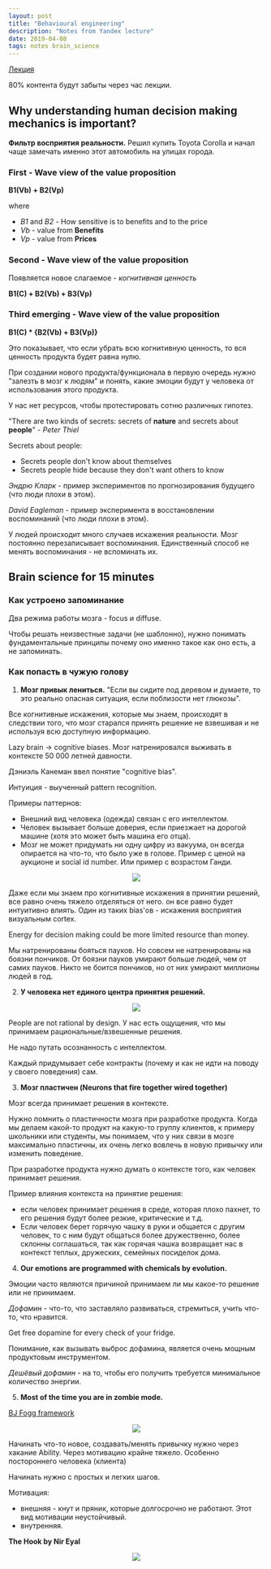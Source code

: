 ```yaml
---
layout: post
title: "Behavioural engineering"
description: "Notes from Yandex lecture"
date: 2019-04-08
tags: notes brain_science 
---
```


[Лекция](https://www.youtube.com/watch?v=70hcbjyJZ-Q)

80% контента будут забыты через час лекции. 

## Why understanding human decision making mechanics is important?

**Фильтр восприятия реальности.** Решил купить Toyota Corolla и начал чаще замечать именно этот автомобиль на улицах города.

### First - Wave view of the value proposition

**B1(Vb) + B2(Vp)**

where

- *B1* and *B2* - How sensitive is to benefits and to the price
- *Vb* - value from **Benefits**
- *Vp* - value from **Prices**

### Second - Wave view of the value proposition

Появляется новое слагаемое - *когнитивная ценность* 

**B1(C) + B2(Vb) + B3(Vp)**

### Third emerging - Wave view of the value proposition

**B1(C) * {B2(Vb) + B3(Vp)}**

Это показывает, что если убрать всю когнитивную ценность, то вся ценность продукта будет равна нулю.

При создании нового продукта/функционала в первую очередь нужно "залезть в мозг к людям" и понять, какие эмоции будут у человека от использования этого продукта.

У нас нет ресурсов, чтобы протестировать сотню различных гипотез.

"There are two kinds of secrets: secrets of **nature** and secrets about **people**" - *Peter Thiel*

Secrets about people:

- Secrets people don't know about themselves
- Secrets people hide because they don't want others to know

*Эндрю Кларк* - пример экспериментов по прогнозирования будущего (что люди плохи в этом).

*David Eagleman* - пример эксперимента в восстановлении воспоминаний (что люди плохи в этом).

У людей происходит много случаев искажения реальности. Мозг постоянно перезаписывает воспоминания. Единственный способ не менять воспоминания - не вспоминать их.

## Brain science for 15 minutes

### Как устроено запоминание

Два режима работы мозга - focus и diffuse. 

Чтобы решать неизвестные задачи (не шаблонно), нужно понимать фундаментальные принципы почему оно именно такое как оно есть, а не запоминать.

### Как попасть в чужую голову

1. **Мозг привык лениться.** 
  "Если вы сидите под деревом и думаете, то это реально опасная ситуация, если поблизости нет глюкозы".

  Все когнитивные искажения, которые мы знаем, происходят в следствии того, что мозг старался принять решение не взвешивая и не используя всю доступную информацию.

  Lazy brain → cognitive biases. Мозг натренировался выживать в контексте 50 000 летней давности.

  Дэниэль Канеман ввел понятие "cognitive bias". 

  Интуиция - выученный pattern recognition.

  Примеры паттернов: 

  - Внешний вид человека (одежда) связан с его интеллектом.
  - Человек вызывает больше доверия, если приезжает на дорогой машине (хотя это может быть машина его отца).
  - Мозг не может придумать ни одну цифру из вакуума, он всегда опирается на что-то, что было уже в голове. Пример с ценой на аукционе и social id number. Или пример с возрастом Ганди.

  <p align="center">
    <img src="https://github.com/kgusman/kgusman.github.io/blob/master/assets/behengineering/Untitled-ee39c0bd-15df-4386-9341-0bdc85f3c22b.png?raw=true">
  </p>

  Даже если мы знаем про когнитивные искажения в принятии решений, все равно очень тяжело отделяться от него. он все равно будет интуитивно влиять. Один из таких bias'ов - искажения восприятия визуальным cortex.

  Energy for decision making could be more limited resource than money.

  Мы натренированы бояться пауков. Но совсем не натренированы на боязни пончиков. От боязни пауков умирают больше людей, чем от самих пауков. Никто не боится пончиков, но от них умирают миллионы людей в год.

2. **У человека нет единого центра принятия решений.**

  <p align="center">
    <img src="https://github.com/kgusman/kgusman.github.io/blob/master/assets/behengineering/Untitled-a1ba219b-8e98-45fd-bec5-9c631d726a74.png?raw=true">
  </p>

  People are not rational by design. У нас есть ощущения, что мы принимаем рациональные/взвешенные решения.

  Не надо путать осознанность с интеллектом. 

  Каждый придумывает себе контракты (почему и как не идти на поводу у своего поведения) сам.

3. **Мозг пластичен (Neurons that fire together wired together)**

  Мозг всегда принимает решения в контексте. 

  Нужно помнить о пластичности мозга при разработке продукта. Когда мы делаем какой-то продукт на какую-то группу клиентов, к примеру школьники или студенты, мы понимаем, что у них связи в мозге максимально пластичны, их очень легко вовлечь в новую привычку или изменить поведение.

  При разработке продукта нужно думать о контексте того, как человек принимает решения. 

  Пример влияния контекста на принятие решения:

  - если человек принимает решения в среде, которая плохо пахнет, то его решения будут более резкие, критические и т.д.
  - Если человек берет горячую чашку в руки и общается с другим человек, то с ним будут общаться более дружественно, более склонны соглашаться, так как горячая чашка возвращает нас в контекст теплых, дружеских, семейных посиделок дома.

4.  **Our emotions are programmed with chemicals by evolution.**

  Эмоции часто являются причиной принимаем ли мы какое-то решение или не принимаем.

  *Дофамин* - что-то, что заставляло развиваться, стремиться, учить что-то, что нравится.

  Get free dopamine for every check of your fridge.

  Понимание, как вызывать выброс дофамина, является очень мощным продуктовым инструментом. 

  *Дешёвый дофамин* - на то, чтобы его получить требуется минимальное количество энергии.

5. **Most of the time you are in zombie mode.**

  [BJ Fogg framework](https://www.behaviormodel.org/)

  <p align="center">
    <img src="https://github.com/kgusman/kgusman.github.io/blob/master/assets/behengineering/Untitled-cc5f91ea-0a4f-4d02-b416-23536aa091b0.png?raw=true">
  </p>

  Начинать что-то новое, создавать/менять привычку нужно через хакание Ability. Через мотивацию крайне тяжело. Особенно постороннего человека (клиента)

  Начинать нужно с простых и легких шагов.

  Мотивация:

  - внешняя - кнут и пряник, которые долгосрочно не работают. Этот вид мотивации неустойчивый.
  - внутренняя.

  **The Hook by Nir Eyal**

  <p align="center">
    <img src="https://github.com/kgusman/kgusman.github.io/blob/master/assets/behengineering/Untitled-e5c67c07-6f1f-4418-ae88-a25175b4b638.png?raw=true">
  </p>
